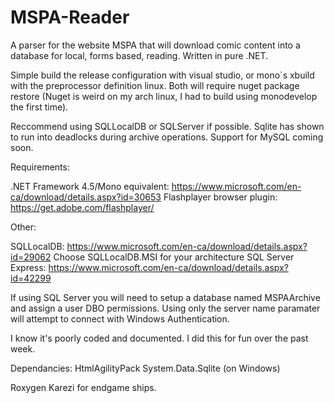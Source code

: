 # MSPA-Reader
A parser for the website MSPA that will download comic content into a database for local, forms based, reading. Written in pure .NET.

Simple build the release configuration with visual studio, or mono`s xbuild with the preprocessor definition linux. Both will require nuget package restore (Nuget is weird on my arch linux, I had to build using monodevelop the first time).

Reccommend using SQLLocalDB or SQLServer if possible. Sqlite has shown to run into deadlocks during archive operations. Support for MySQL coming soon.

Requirements:

.NET Framework 4.5/Mono equivalent: https://www.microsoft.com/en-ca/download/details.aspx?id=30653
Flashplayer browser plugin: https://get.adobe.com/flashplayer/

Other:

SQLLocalDB: https://www.microsoft.com/en-ca/download/details.aspx?id=29062 Choose SQLLocalDB.MSI for your architecture
SQL Server Express: https://www.microsoft.com/en-ca/download/details.aspx?id=42299

If using SQL Server you will need to setup a database named MSPAArchive and assign a user DBO permissions. Using only the server name paramater will attempt to connect with Windows Authentication.

I know it's poorly coded and documented. I did this for fun over the past week.

Dependancies:
HtmlAgilityPack
System.Data.Sqlite (on Windows)

Roxygen Karezi for endgame ships.
